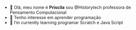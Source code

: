 - 👋 Olá, meu nome é **Priscila** sou @Historytech professora de Pensamento Computacional
- 👀 Tenho interesse em aprender programação
- 🌱 I’m currently learning  programar Scratch e Java Script
